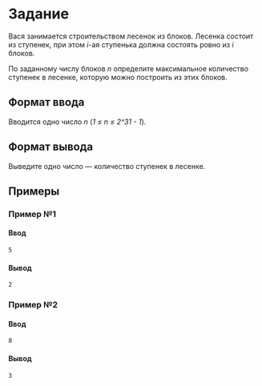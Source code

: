 # Задание

Вася занимается строительством лесенок из блоков. Лесенка состоит из ступенек, при этом *i*-ая ступенька должна состоять ровно из *i* блоков.

По заданному числу блоков *n* определите максимальное количество ступенек в лесенке, которую можно построить из этих блоков.

## Формат ввода

Вводится одно число *n* (*1 ≤ n ≤ 2^31 - 1*).

## Формат вывода

Выведите одно число — количество ступенек в лесенке.

## Примеры

### Пример №1

#### Ввод

```shell
5
```

#### Вывод

```shell
2
```

### Пример №2

#### Ввод

```shell
8
```

#### Вывод

```shell
3
```
